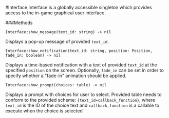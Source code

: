 #Interface
Interface is a globally accessible singleton which provides access to the in-game graphical user interface.


###Methods
```
Interface:show_message(text_id: string) -> nil
```
Displays a pop-up message of provided `text_id`.

```
Interface:show_notification(text_id: string, position: Position, fade_in: boolean) -> nil
```
Displays a time-based notification with a text of provided `text_id` at the specified `position` on the screen. Optionally, `fade_in` can be
set in order to specify whether a "fade-in" animation should be applied.

```
Interface:show_prompt(choices: table) -> nil
```
Displays a prompt with choices for user to select. Provided table needs to conform to the provided scheme:
`{text_id=callback_function}`, where `text_id` is the ID of the choice text and `callback_function` is a callable to execute
when the choice is selected